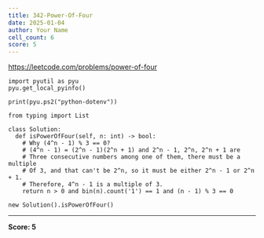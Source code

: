 ```yaml
---
title: 342-Power-Of-Four
date: 2025-01-04
author: Your Name
cell_count: 6
score: 5
---
```


https://leetcode.com/problems/power-of-four


```
import pyutil as pyu
pyu.get_local_pyinfo()
```


```
print(pyu.ps2("python-dotenv"))
```


```
from typing import List
```


```
class Solution:
  def isPowerOfFour(self, n: int) -> bool:
    # Why (4^n - 1) % 3 == 0?
    # (4^n - 1) = (2^n - 1)(2^n + 1) and 2^n - 1, 2^n, 2^n + 1 are
    # Three consecutive numbers among one of them, there must be a multiple
    # Of 3, and that can't be 2^n, so it must be either 2^n - 1 or 2^n + 1.
    # Therefore, 4^n - 1 is a multiple of 3.
    return n > 0 and bin(n).count('1') == 1 and (n - 1) % 3 == 0
```


```
new Solution().isPowerOfFour()
```


---
**Score: 5**